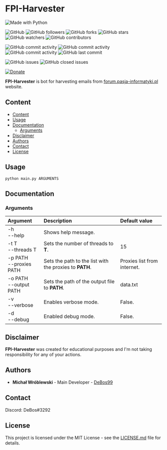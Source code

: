 # FPI-Harvester

![Made with Python](https://img.shields.io/badge/made%20with-python-0.svg?color=cc2020&labelColor=ff3030&logo=python&logoColor=white&style=for-the-badge)

![GitHub](https://img.shields.io/github/license/DeBos99/fpi-harvester.svg?color=2020cc&labelColor=5050ff&style=for-the-badge)
![GitHub followers](https://img.shields.io/github/followers/DeBos99.svg?color=2020cc&labelColor=5050ff&style=for-the-badge)
![GitHub forks](https://img.shields.io/github/forks/DeBos99/fpi-harvester.svg?color=2020cc&labelColor=5050ff&style=for-the-badge)
![GitHub stars](https://img.shields.io/github/stars/DeBos99/fpi-harvester.svg?color=2020cc&labelColor=5050ff&style=for-the-badge)
![GitHub watchers](https://img.shields.io/github/watchers/DeBos99/fpi-harvester.svg?color=2020cc&labelColor=5050ff&style=for-the-badge)
![GitHub contributors](https://img.shields.io/github/contributors/DeBos99/fpi-harvester.svg?color=2020cc&labelColor=5050ff&style=for-the-badge)

![GitHub commit activity](https://img.shields.io/github/commit-activity/w/DeBos99/fpi-harvester.svg?color=ffaa00&labelColor=ffaa30&style=for-the-badge)
![GitHub commit activity](https://img.shields.io/github/commit-activity/m/DeBos99/fpi-harvester.svg?color=ffaa00&labelColor=ffaa30&style=for-the-badge)
![GitHub commit activity](https://img.shields.io/github/commit-activity/y/DeBos99/fpi-harvester.svg?color=ffaa00&labelColor=ffaa30&style=for-the-badge)
![GitHub last commit](https://img.shields.io/github/last-commit/DeBos99/fpi-harvester.svg?color=ffaa00&labelColor=ffaa30&style=for-the-badge)

![GitHub issues](https://img.shields.io/github/issues-raw/DeBos99/fpi-harvester.svg?color=cc2020&labelColor=ff3030&style=for-the-badge)
![GitHub closed issues](https://img.shields.io/github/issues-closed-raw/DeBos99/fpi-harvester.svg?color=10aa10&labelColor=30ff30&style=for-the-badge)

[![Donate](https://www.paypalobjects.com/en_US/i/btn/btn_donateCC_LG.gif)](https://www.paypal.com/cgi-bin/webscr?cmd=_s-xclick&hosted_button_id=NH8JV53DSVDMY)

**FPI-Harvester** is bot for harvesting emails from [forum.pasja-informatyki.pl](https://forum.pasja-informatyki.pl/) website.

## Content

- [Content](#content)
- [Usage](#usage)
- [Documentation](#documentation)
  - [Arguments](#arguments)
- [Disclaimer](#disclaimer)
- [Authors](#authors)
- [Contact](#contact)
- [License](#license)

## Usage

`python main.py ARGUMENTS`

## Documentation

### Arguments

| Argument                  | Description                                             | Default value               |
| :---                      | :---                                                    | :---                        |
| -h<br>--help              | Shows help message.                                     |                             |
| -t T<br>--threads T       | Sets the number of threads to **T**.                    | 15                          |
| -p PATH<br>--proxies PATH | Sets the path to the list with the proxies to **PATH**. | Proxies list from internet. |
| -o PATH<br>--output PATH  | Sets the path of the output file to **PATH**.           | data.txt                    |
| -v<br>--verbose           | Enables verbose mode.                                   | False.                      |
| -d<br>--debug             | Enabled debug mode.                                     | False.                      |

## Disclaimer

**FPI-Harvester** was created for educational purposes and I'm not taking responsibility for any of your actions.

## Authors

* **Michał Wróblewski** - Main Developer - [DeBos99](https://github.com/DeBos99)

## Contact

Discord: DeBos#3292

## License

This project is licensed under the MIT License - see the [LICENSE.md](LICENSE.md) file for details.
